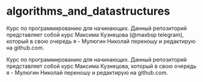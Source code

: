 # algorithms_and_datastructures

Курс по программированию для начинающих. Данный репозиторий представляет собой курс Максима Кузнецова (@maxbsp telegram), который в свою очередь я - Мулюгин Николай переношу и редактирую на github.com.

Курс по программированию для начинающих. Данный репозиторий представляет собой курс Максима Кузнецова, который в свою очередь я - Мулюгин Николай переношу и редактирую на github.com.

